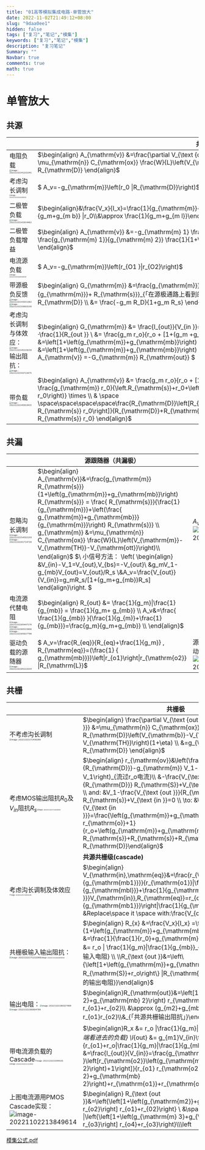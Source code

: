 ```yaml
---
title: "01高等模拟集成电路-单管放大"
date: 2022-11-02T21:49:12+08:00
slug: "9daa0ee1"
hidden: false
tags: ["复习","笔记","模集"]
keywords: ["复习","笔记","模集"]
description: "复习笔记"
Summary: ""
Navbar: true
comments: true
math: true
---
```




<!--more-->

# 单管放大

## 共源

|                                                              | 共源放大                                                     |      |
| ------------------------------------------------------------ | ------------------------------------------------------------ | ---- |
| 电阻负载<img src="https://i.imgur.com/Vv8hNPp.png" alt="image-20221102141232341" style="zoom: 33%;" /> | $\begin{align} A_{\mathrm{v}} &=\frac{\partial V_{\text {ow }}}{\partial V_{\mathrm{in}}} \\ &=-R_{\mathrm{D}} \mu_{\mathrm{n}} C_{\mathrm{ox}} \frac{W}{L}\left(V_{\mathrm{in}}-V_{\mathrm{TH}}\right) \\ &=-g_{\mathrm{m}} R_{\mathrm{D}} \end{align}$ |      |
| 考虑沟长调制<img src="https://i.imgur.com/BMea8X9.png" alt="image-20221102141434502" style="zoom:25%;" /> | $ A_v=-g_{\mathrm{m}}\left(r_0 \|R_{\mathrm{D}}\right)$      |      |
| 二极管负载<img src="https://i.imgur.com/3i4qKrM.png" alt="image-20221102141814462" style="zoom: 33%;" /> | $\begin{align}&\frac{V_x}{I_x}=\frac{1}{g_{\mathrm{m}}+g_{\mathrm{mb}}+r_{\mathrm{n}}^{-1}}\\&=\frac{1}{g_m+g_{m b}} \|r_0\\&\approx \frac{1}{g_m+g_{m l}}\end{align}$ |      |
| 二极管负载增益                                               | $\begin{align} A_{\mathrm{v}} &=-g_{\mathrm{m} 1} \frac{1}{g_{\mathrm{m} 2}+g_{\mathrm{mb} 2}} \\ &=-\frac{g_{\mathrm{m} 1}}{g_{\mathrm{m} 2}} \frac{1}{1+\eta} \\ &= -\sqrt{\frac{(W / L)_1}{(W / L)_2}} \frac{1}{1+\eta} \end{align}$ |      |
| 电流源负载<img src="https://i.imgur.com/FRahT04.png" alt="image-20221102142633818" style="zoom:25%;" /> | $ A_v=-g_{\mathrm{m}}\left(r_{O1 }\|r_{O2}\right)$           |      |
| 带源极负反馈<img src="https://i.imgur.com/XJ9A9lG.png" alt="image-20221102143031362" style="zoom: 33%;" /> <img src="https://i.imgur.com/a9pUwn9.png" alt="image-20221102150600156" style="zoom:33%;" /> | $\begin{align} G_{\mathrm{m}} &=\frac{g_{\mathrm{m}}}{1+g_{\mathrm{m}} R_{\mathrm{s}}} = \frac{1}{\frac{1}{g_{\mathrm{m}}}+ R_{\mathrm{s}}}_{「在源极通路上看到的电阻」} \\ A_{\mathrm{v}} &=-G_{\mathrm{m}} R_{\mathrm{D}} \\ &= \frac{-g_m R_D}{1+g_m R_s} \end{align}$ |      |
| 考虑沟长调制与体效应：<img src="https://i.imgur.com/viYf6ia.png" alt="image-20221102145229239" style="zoom:33%;" /> 输出阻抗：<img src="https://i.imgur.com/xTpzm19.png" alt="image-20221102150722675" style="zoom:33%;" /> | $\begin{align} G_{\mathrm{m}} &= \frac{I_{out}}{V_{in }}=\frac{V_{out}}{V_{in }}·\frac{I_{out}}{V_{ou t }} \\ &=g_m r_o ·\frac{1}{R_{out }} \\ &= \frac{g_m r_o}{r_o + [1+(g_m +g_{mb})r_o]R_s} \\ \\ R_{\text {out }} &=\left[1+\left(g_{\mathrm{m}}+g_{\mathrm{mb}}\right) R_{\mathrm{s}}\right] r_0+R_{\mathrm{s}} \\ &=\left[1+\left(g_{\mathrm{m}}+g_{\mathrm{mb}}\right) r_{\mathrm{b}}\right] R_{\mathrm{s}}+r_0  \end{align} \to A_{\mathrm{v}} =-G_{\mathrm{m}} R_{\mathrm{out}} $ |      |
| 带负载<img src="https://i.imgur.com/tpKlcPR.png" alt="image-20221102145910415" style="zoom:33%;" /> | $\begin{align} A_{\mathrm{v}} &= \frac{g_m r_o}{r_o + [1+(g_m +g_{mb})r_o]R_s} (R_D //R_{out}) \\  &-\frac{g_{\mathrm{m}} r_0}{\left.R_{\mathrm{s}}+r_0+\left(g_{\mathrm{m}}+g_{\mathrm{mb}}\right) R_{\mathrm{s}} r_0\right)} \times \\  & \space \space\space\space\space\frac{R_{\mathrm{D}}\left[R_{\mathrm{s}}+r_0+\left(g_{\mathrm{m}}+g_{\mathrm{ml}}\right) R_{\mathrm{s}} r_0\right]}{R_{\mathrm{D}}+R_{\mathrm{s}}+r_0+\left(g_{\mathrm{m}}+g_{\mathrm{mb}}\right) R_{\mathrm{s}} r_0} \end{align}$ |      |

## 共漏

|                                                              | 源跟随器（共漏极）                                           |                                                              |
| ------------------------------------------------------------ | ------------------------------------------------------------ | ------------------------------------------------------------ |
| 忽略沟长调制<img src="https://i.imgur.com/djFjfuO.png" alt="image-20221102154302159" style="zoom:33%;" /><img src="https://i.imgur.com/pnjBBCl.png" alt="image-20221102161714728" style="zoom:33%;" /> | $\begin{align}  A_{\mathrm{v}}&=\frac{g_{\mathrm{m}} R_{\mathrm{s}}}{1+\left(g_{\mathrm{m}}+g_{\mathrm{mb}}\right) R_{\mathrm{s}}} = \frac{ R_{\mathrm{s}}}{\frac{1}{g_{\mathrm{m}}}+\left(\frac{ g_{\mathrm{m}}+g_{\mathrm{mb}}}{g_{\mathrm{m}}}\right) R_{\mathrm{s}}} \\ g_{\mathrm{m}} &=\mu_{\mathrm{n}} C_{\mathrm{ox}} \frac{W}{L}\left(V_{\mathrm{m}}-V_{\mathrm{TH}}-V_{\mathrm{ott}}\right)\\ \end{align}$ $\\ 小信号方法： \left( \begin{align} &V_{in}-V_1=V_{out},V_{bs}=-V_{out}\\ &g_mV_1-g_{mb}V_{out}=V_{out}/R_s \\&A_v=\frac{V_{out}}{V_{in}}=g_mR_s/[1+(g_m+g_{mb})R_s] \end{align}\right. $ | $A_v<1$![image-20221102164212309](https://i.imgur.com/tjI857H.png) |
| 电流源代替电阻<img src="https://i.imgur.com/0bOeGch.png" alt="image-20221102165447178" style="zoom:33%;" /><img src="https://i.imgur.com/uuqs8Rz.png" alt="image-20221102165515806" style="zoom:33%;" /><img src="https://i.imgur.com/uj8r1Bs.png" alt="image-20221102165837798" style="zoom:33%;" /> | $\begin{align}  R_{out} &= \frac{1}{g_m}\|\frac{1}{g_{mb}} = \frac{1}{g_m+ g_{mb}} \\ A_v&=\frac{ \frac{1}{g_{mb}} }{\frac{1}{g_{m}}+\frac{1}{g_{mb}}}=\frac{g_m}{g_m+g_{mb}} \\ \end{align}$ |                                                              |
| 驱动负载的源随器<img src="https://i.imgur.com/uS5nJb0.png" alt="image-20221102165222034" style="zoom:33%;" /> | $ A_v=\frac{R_{eq}}{R_{eq}+\frac{1}{g_m}} , R_{\mathrm{eq}}=(\frac{1} { g_{\mathrm{mb}}})\left\|r_{o1}\right\|r_{\mathrm{o2}} \|R_{\mathrm{L}}$ | 源随器不一定是有效的驱动器。<img src="https://i.imgur.com/14Oaiph.png" alt="image-20221102171130424" style="zoom:%;" /> |

## 共栅

|                                                              | 共栅极                                                       |                                                              |
| ------------------------------------------------------------ | ------------------------------------------------------------ | ------------------------------------------------------------ |
| 不考虑沟长调制<img src="https://i.imgur.com/F2b2qCQ.png" alt="image-20221102171436288" style="zoom:33%;" /> | $\begin{align} \frac{\partial V_{\text {out }}}{\partial V_{\text {in }}} &=\mu_{\mathrm{n}} C_{\mathrm{ox}} \frac{W}{L} R_{\mathrm{D}}\left(V_{\mathrm{b}}-V_{\mathrm{in}}-V_{\mathrm{TH}}\right)(1+\eta) \\ &=g_{\mathrm{m}}(1+\eta) R_{\mathrm{D}} \end{align}$ | 体效应使共栅级的等效跨导变大了                               |
| 考虑MOS输出阻抗$R_0$及$V_{in}$阻抗$R_s$<img src="https://i.imgur.com/dHmKEQK.png" alt="image-20221102172432858" style="zoom: 25%;" /> | $\begin{align} r_{\mathrm{ov}}&\left(\frac{-V_{\text {out }}}{R_{\mathrm{D}}}-g_{\mathrm{m}} V_1-g_{\text {inb }} V_1\right)_{流过r_o电流}\\ &-\frac{V_{\text {out }}}{R_{\mathrm{D}}} R_{\mathrm{S}}+V_{\text {in }}=V_{\text {out }} \\ and: &V_1-\frac{V_{\text {out }}}{R_{\mathrm{D}}} R_{\mathrm{s}}+V_{\text {in }}=0 \\ \to: &\frac{V_{\text {out }}}{V_{\text {in }}}=\frac{\left(g_{\mathrm{m}}+g_{\mathrm{mb}}\right) r_{\mathrm{o}}+1}{r_o+\left(g_{\mathrm{m}}+g_{\mathrm{mb}}\right) r_o R_{\mathrm{s}}+R_{\mathrm{s}}+R_{\mathrm{D}}} R_{\mathrm{D}}\end{align}$ |                                                              |
|                                                              | **共源共栅级(cascade)**                                      |                                                              |
| 考虑沟长调制及体效应<img src="https://i.imgur.com/o1nGKco.png" alt="image-20221102174204138" style="zoom:23%;" /> | $\begin{align} V_{\mathrm{in},\mathrm{eq}}&=\frac{r_{\mathrm{o1}}\|\frac{1}{g_{\mathrm{mb1}}}}{r_{\mathrm{o1}}\|\frac{1}{g_{\mathrm{mbl}}}+\frac{1}{g_{\mathrm{m1} }}}V_{\mathrm{in}},R_{\mathrm{eq}}=r_{on}\left\|\frac{1}{g_{\mathrm{mb1}}}\right\|\frac{1}{g_{\mathrm{m} 1}}\\ &Replace\space it \space with:\frac{V_{out}}{V_{in}}  \end{align}$ |                                                              |
| 共栅极输入输出阻抗：<img src="https://i.imgur.com/PSNCVA1.png" alt="image-20221102175232099" style="zoom:33%;" /><img src="https://i.imgur.com/yYPaM4G.png" alt="image-20221102180428584" style="zoom: 25%;" /> | $\begin{align} R_{x} &=\frac{V_x}{I_x} =\frac{r_0}{1+\left(g_{\mathrm{m}}+g_{\mathrm{mb}}\right) r_0} \\ &=\frac{1}{\frac{1}{r_0}+g_{\mathrm{m}}+g_{\mathrm{mht}}} \\ &= r_o \| \frac{1}{g_m}\|\frac{1}{g_{mb}}_{理想电流源负载的共栅极输入电阻} \\ \\R_{\text {out }}&=\left\{\left[1+\left(g_{\mathrm{m}}+g_{\mathrm{mb}}\right) r_o\right] R_{\mathrm{S}}+r_o\right\} \|R_{\mathrm{D}_{带源级负反馈共栅极的输出电阻}}\end{align}$ |                                                              |
| 输出电阻：<img src="https://i.imgur.com/YDOoNDu.png" alt="image-20221102180027899" style="zoom:33%;" /><img src="https://i.imgur.com/HviITz5.png" alt="image-20221102180604799" style="zoom:33%;" /> | $\begin{align}R_{\mathrm{out}}&=\left[1+\left(g_{\mathrm{m} 2}+g_{\mathrm{mb} 2}\right) r_{\mathrm{o2}}\right] r_{o1}+r_{o2}\\ &\approx (g_{m2}+g_{mb2})\cdot r_{o1}r_{o2}\\&_{「共源共栅输出阻抗」}\end{align}$ |                                                              |
| 带电流源负载的Cascade<img src="https://i.imgur.com/sX8RfcM.png" alt="image-20221102210948191" style="zoom: 30%;" /><img src="https://i.imgur.com/sFcbz94.png" alt="image-20221102211113920" style="zoom:25%;" /> | $\begin{align}R_x &= r_o \|\frac{1}{g_m}\|\frac{1}{g_{mb}}_{M_1漏端看进去的负载} \\I_{out} &= g_{m1}V_{in}\frac{r_{o1}}{r_{o1}+r_o\|\frac{1}{g_m}\|\frac{1}{g_{mb}} } \\ G_m &=\frac{I_{out}}{V_{in}}=\frac{g_{\mathrm{m} 1} r_{\mathrm{o1} }\left[r_{\mathrm{o2}}\left(g_{\mathrm{m} 2}+g_{\mathrm{mb} 2}\right)+1\right]}{r_{o1} r_{\mathrm{o2}}\left(g_{\mathrm{m} 2}+g_{\mathrm{mb} 2}\right)+r_{\mathrm{o1}}+r_{\mathrm{o2}}}\\|A_v|&=G_mR_{out}=g_{\mathrm{m} 1} r_{\mathrm{o1} }\left[r_{\mathrm{o2}}\left(g_{\mathrm{m} 2}+g_{\mathrm{mb} 2}\right)+1\right] \end{align}$ | $\begin{align}if       \space G_{m}&\approx g_m\\ then\space|A_v|&= g_{m1}R_{out} \end{align}$ |
| 上图电流源用PMOS Cascade实现：![image-20221102213849614](https://i.imgur.com/M7cU78A.png) | $\begin{align} R_{\text {out }}&=\left\{\left[1+\left(g_{\mathrm{m2}}+g_{\mathrm{mb2}}\right) r_{o2}\right] r_{o1}+r_{02}\right\} \\ &\space \space\space\space \|\left\{\left[1+\left(g_{\mathrm{m} 3}+g_{\mathrm{mb3}}\right) r_{o3}\right] r_{o4}+r_{o3}\right\}\\\\\left|A_v \right| &\approx g_{\mathrm{m} 1}\left[\left(g_{\mathrm{m} 2} r_{\mathrm{n} 2} r_{\mathrm{m} 1}\right)\|\left(g_{\mathrm{m} 3} r_{03} r_{\mathrm{m} 3}\right)\right]  \end{align}$ |                                                              |

[模集公式.pdf](模集公式.pdf)
